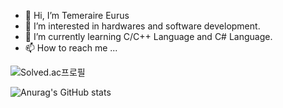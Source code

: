 - 👋 Hi, I’m Temeraire Eurus
- 👀 I’m interested in hardwares and software development.
- 🌱 I’m currently learning C/C++ Language and C# Language.
- 📫 How to reach me ...

![Solved.ac프로필](http://mazassumnida.wtf/api/v2/generate_badge?boj=temeraireeurus)

![Anurag's GitHub stats](https://github-readme-stats.vercel.app/api?username=TemeraireEurus&show_icons=true&theme=radical)
<!---
TemeraireEurus/TemeraireEurus is a ✨ special ✨ repository because its `README.md` (this file) appears on your GitHub profile.
You can click the Preview link to take a look at your changes.
--->
